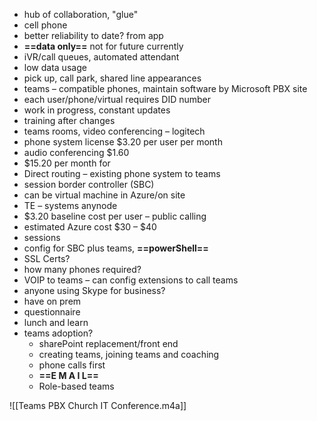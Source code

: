 - hub of collaboration, "glue"
- cell phone
- better reliability to date? from app
- **==data only==** not for future currently
- iVR/call queues, automated attendant
- low data usage
- pick up, call park, shared line appearances
- teams – compatible phones, maintain software by Microsoft PBX site
- each user/phone/virtual requires DID number
- work in progress, constant updates
- training after changes
- teams rooms, video conferencing – logitech
- phone system license $3.20 per user per month
- audio conferencing $1.60
- $15.20 per month for
- Direct routing – existing phone system to teams
- session border controller (SBC)
- can be virtual machine in Azure/on site
- TE – systems anynode
- $3.20 baseline cost per user – public calling
- estimated Azure cost $30 – $40
- sessions
- config for SBC plus teams, **==powerShell==**
- SSL Certs?
- how many phones required?
- VOIP to teams – can config extensions to call teams
- anyone using Skype for business?
- have on prem
- questionnaire
- lunch and learn
- teams adoption?
	- sharePoint replacement/front end
	- creating teams, joining teams and coaching
	- phone calls first
	- **==E M A I L==**
	- Role-based teams

![[Teams PBX Church IT Conference.m4a]]